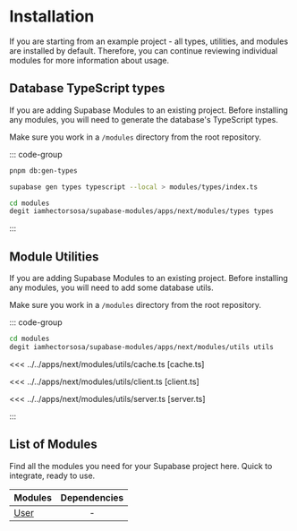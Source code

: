 # Installation

If you are starting from an example project - all types, utilities, and modules are installed by default. Therefore, you can continue reviewing individual modules for more information about usage.

## Database TypeScript types

If you are adding Supabase Modules to an existing project. Before installing any modules, you will need to generate the database's TypeScript types.

Make sure you work in a `/modules` directory from the root repository.

::: code-group

```bash [Using pnpm scripts]
pnpm db:gen-types
```

```bash [Using Supabase CLI]
supabase gen types typescript --local > modules/types/index.ts
```

```bash [Using degit]
cd modules
degit iamhectorsosa/supabase-modules/apps/next/modules/types types
```

:::

## Module Utilities

If you are adding Supabase Modules to an existing project. Before installing any modules, you will need to add some database utils.

Make sure you work in a `/modules` directory from the root repository.

::: code-group

```bash [Using degit]
cd modules
degit iamhectorsosa/supabase-modules/apps/next/modules/utils utils
```

<<< ../../apps/next/modules/utils/cache.ts [cache.ts]

<<< ../../apps/next/modules/utils/client.ts [client.ts]

<<< ../../apps/next/modules/utils/server.ts [server.ts]

:::

## List of Modules

Find all the modules you need for your Supabase project here. Quick to integrate, ready to use.

| Modules               | Dependencies |
| --------------------- | :----------: |
| [User](/modules/user) |      -       |
